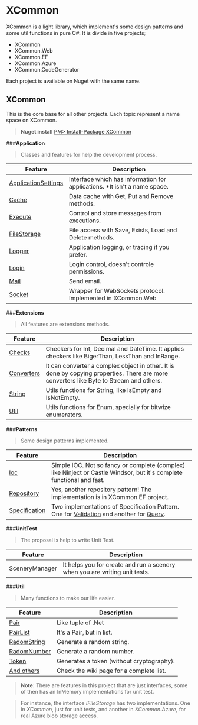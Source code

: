 # XCommon

XCommon is a light library, which implement's some design patterns and some util functions in pure C#. It is divide in five projects;

- XCommon
- XCommon.Web
- XCommon.EF
- XCommon.Azure
- XCommon.CodeGenerator

Each project is available on Nuget with the same name.

## XCommon

This is the core base for all other projects. Each topic represent a name space on XCommon.

> **Nuget install**
> [PM> Install-Package XCommon](https://www.nuget.org/packages/XCommon/)

###**Application**

> Classes and features for help the development process.

| Feature          | Description
 ----------------- | -----------------
|[ApplicationSettings](https://github.com/marviobezerra/XCommon/wiki/XCommon---ApplicationSettings)| Interface which has information for applications. *It isn't a name space.
| [Cache](https://github.com/marviobezerra/XCommon/wiki/XCommon---Cache)| Data cache with Get, Put and Remove methods.
| [Execute](https://github.com/marviobezerra/XCommon/wiki/XComon---Execute) | Control and store messages from executions.
|[FileStorage](https://github.com/marviobezerra/XCommon/wiki/XCommon---FileStorage)| File access with Save, Exists, Load and Delete methods.
|[Logger](https://github.com/marviobezerra/XCommon/wiki/XCommon---Logger)| Application logging, or tracing if you prefer.
|[Login](https://github.com/marviobezerra/XCommon/wiki/XCommon---Login)| Login control, doesn't controle permissions.
|[Mail](https://github.com/marviobezerra/XCommon/wiki/XCommon---Mail)| Send email.
|[Socket](https://github.com/marviobezerra/XCommon/wiki/XCommon---Socket)| Wrapper for WebSockets protocol. Implemented in XCommon.Web

###**Extensions**

> All features are extensions methods.

| Feature          | Description
 ----------------- | -----------------
|[Checks](https://github.com/marviobezerra/XCommon/wiki/XCommon---Extensions#checks)| Checkers for Int, Decimal and DateTime. It applies checkers like BigerThan, LessThan and InRange.
|[Converters](https://github.com/marviobezerra/XCommon/wiki/XCommon---Extensions#converters)| It can converter a complex object in other. It is done by copying properties. There are more converters like Byte to Stream and others. 
|[String](https://github.com/marviobezerra/XCommon/wiki/XCommon---Extensions#string)| Utils functions for String, like IsEmpty and IsNotEmpty.
|[Util](https://github.com/marviobezerra/XCommon/wiki/XCommon---Extensions#util)| Utils functions for Enum, specially for bitwize enumerators.

###**Patterns**

> Some design patterns implemented.

| Feature          | Description
 ----------------- | -----------------
|[Ioc](https://github.com/marviobezerra/XCommon/wiki/XCommon---Ioc)| Simple IOC. Not so fancy or complete (complex) like Ninject or Castle Windsor, but it's complete functional and fast.
|[Repository](https://github.com/marviobezerra/XCommon/wiki/XCommon---Repository)| Yes, another repository pattern! The implementation is in XCommon.EF project.
|[Specification](https://github.com/marviobezerra/XCommon/wiki/XComonn---Specification)| Two implementations of Specification Pattern. One for [Validation](https://github.com/marviobezerra/XCommon/wiki/XComonn---Specification-Validation) and another for [Query](https://github.com/marviobezerra/XCommon/wiki/XComon---Specification-Query).

###**UnitTest**

> The proposal is help to write Unit Test.

| Feature          | Description
 ----------------- | -----------------
|SceneryManager| It helps you for create and run a scenery when you are writing unit tests.

###**Util**

> Many functions to make our life easier.

| Feature          | Description
 ----------------- | -----------------
|[Pair](https://github.com/marviobezerra/XCommon/wiki/XCommon---Utils)| Like tuple of .Net
|[PairList](https://github.com/marviobezerra/XCommon/wiki/XCommon---Utils)| It's a Pair, but in list.
|[RadomString](https://github.com/marviobezerra/XCommon/wiki/XCommon---Utils)| Generate a random string.
|[RadomNumber](https://github.com/marviobezerra/XCommon/wiki/XCommon---Utils)| Generate a random number.
|[Token](https://github.com/marviobezerra/XCommon/wiki/XCommon---Utils)| Generates a token (without cryptography).
|[And others](https://github.com/marviobezerra/XCommon/wiki/XCommon---Utils)| Check the wiki page for a complete list.

> **Note:** There are features in this project that are just interfaces, some of then has an InMemory implementations for unit test. 

> For instance, the interface *IFileStorage* has two implementations. One in *XCommon*, just for unit tests, and another in *XCommon.Azure*, for real Azure blob storage access.
